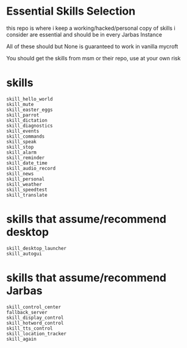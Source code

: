 # Essential Skills Selection

this repo is where i keep a working/hacked/personal copy of skills i consider
are essential and should be in every Jarbas Instance

All of these should but None is guaranteed to work in vanilla mycroft

You should get the skills from msm or their repo, use at your own risk

# skills

    skill_hello_world
    skill_mute
    skill_easter_eggs
    skill_parrot
    skill_dictation
    skill_diagnostics
    skill_events
    skill_commands
    skill_speak
    skill_stop
    skill_alarm
    skill_reminder
    skill_date_time
    skill_audio_record
    skill_news
    skill_personal
    skill_weather
    skill_speedtest
    skill_translate

# skills that assume/recommend desktop

    skill_desktop_launcher
    skill_autogui

# skills that assume/recommend Jarbas

    skill_control_center
    fallback_server
    skill_display_control
    skill_hotword_control
    skill_tts_control
    skill_location_tracker
    skill_again



